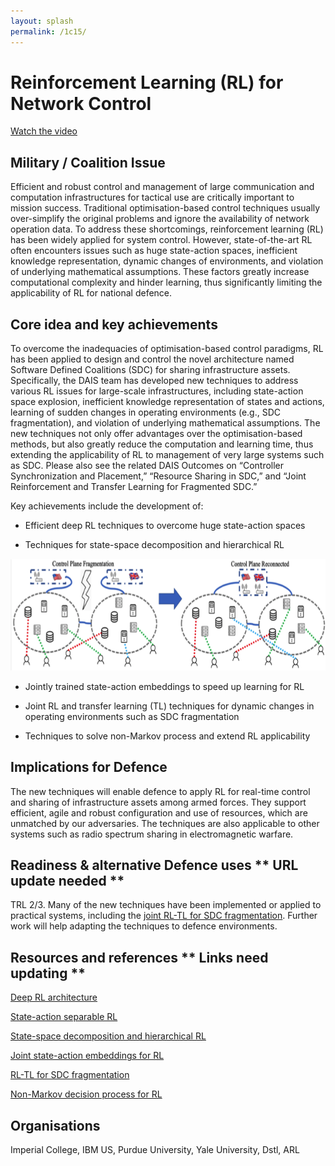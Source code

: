 ```yaml
---
layout: splash
permalink: /1c15/
---
```


# Reinforcement Learning (RL) for Network Control

[Watch the video](https://ibm.box.com/s/drs5rr1wez84sgg3dyuiqe4io2ukhymb)

## Military / Coalition Issue
Efficient and robust control and management of large communication and computation infrastructures for tactical use are critically important to mission success. Traditional optimisation-based control techniques usually over-simplify the original problems and ignore the availability of network operation data. To address these shortcomings, reinforcement learning (RL) has been widely applied for system control.  However, state-of-the-art RL often encounters issues such as huge state-action spaces, inefficient knowledge representation, dynamic changes of environments, and violation of underlying mathematical assumptions. These factors greatly increase computational complexity and hinder learning, thus significantly limiting the applicability of RL for national defence.

## Core idea and key achievements
To overcome the inadequacies of optimisation-based control paradigms, RL has been applied to design and control the novel architecture named Software Defined Coalitions (SDC) for sharing infrastructure assets. Specifically, the DAIS team has developed new techniques to address various RL issues for large-scale infrastructures, including state-action space explosion, inefficient knowledge representation of states and actions, learning of sudden changes in operating environments (e.g., SDC fragmentation), and violation of underlying mathematical assumptions.  The new techniques not only offer advantages over the optimisation-based methods, but also greatly reduce the computation and learning time, thus extending the applicability of RL to management of very large systems such as SDC.  Please also see the related DAIS Outcomes on “Controller Synchronization and Placement,” “Resource Sharing in SDC,” and “Joint Reinforcement and Transfer Learning for Fragmented SDC.”

Key achievements include the development of: 

*	Efficient deep RL techniques to overcome huge state-action spaces

*	Techniques for state-space decomposition and hierarchical RL 

![image info](/dais/achievements/images/1c15-fig1.png)

*	Jointly trained state-action embeddings to speed up learning for RL 

*	Joint RL and transfer learning (TL) techniques for dynamic changes in operating environments such as SDC fragmentation

*	Techniques to solve non-Markov process and extend RL applicability



## Implications for Defence
The new techniques will enable defence to apply RL for real-time control and sharing of infrastructure assets among armed forces. They support efficient, agile and robust configuration and use of resources, which are unmatched by our adversaries. The techniques are also applicable to other systems such as radio spectrum sharing in electromagnetic warfare.

## Readiness & alternative Defence uses   ** URL update needed  **
TRL 2/3. Many of the new techniques have been implemented or applied to practical systems, including the [joint RL-TL for SDC fragmentation](http://sl.dais-ita-org/science-library/paper/doc-6087). Further work will help adapting the techniques to defence environments.
<!-- ![image info](/dais/achievements/images/1a02_figure1.jpg) -->

## Resources and references  ** Links need updating  **
[Deep RL architecture ](http://sl.dais-ita.org/science-library/paper/doc-4688)

[State-action separable RL ](https://dais-ita.org/node/5425)

[State-space decomposition and hierarchical RL ](https://dais-ita.org/node/5392)

[Joint state-action embeddings for RL ](http://sl.dais-ita.org/science-library/paper/doc-6085)

[RL-TL for SDC fragmentation ](http://sl.dais-ita.org/science-library/paper/doc-6087)

[Non-Markov decision process for RL](https://dais-ita.org/node/5878)

## Organisations
Imperial College, IBM US, Purdue University, Yale University, Dstl, ARL
